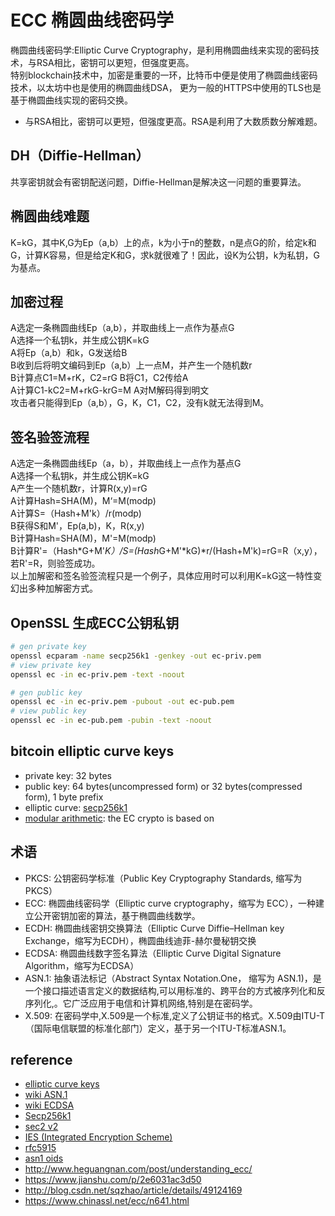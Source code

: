 # ECC 椭圆曲线密码学

椭圆曲线密码学:Elliptic Curve Cryptography，是利用椭圆曲线来实现的密码技术，与RSA相比，密钥可以更短，但强度更高。  
特别blockchain技术中，加密是重要的一环，比特币中便是使用了椭圆曲线密码技术，以太坊中也是使用的椭圆曲线DSA， 更为一般的HTTPS中使用的TLS也是基于椭圆曲线实现的密码交换。

- 与RSA相比，密钥可以更短，但强度更高。RSA是利用了大数质数分解难题。

## DH（Diffie-Hellman）

共享密钥就会有密钥配送问题，Diffie-Hellman是解决这一问题的重要算法。

## 椭圆曲线难题

K=kG，其中K,G为Ep（a,b）上的点，k为小于n的整数，n是点G的阶，给定k和G，计算K容易，但是给定K和G，求k就很难了！因此，设K为公钥，k为私钥，G为基点。

## 加密过程

A选定一条椭圆曲线Ep（a,b），并取曲线上一点作为基点G  
A选择一个私钥k，并生成公钥K=kG  
A将Ep（a,b）和k，G发送给B  
B收到后将明文编码到Ep（a,b）上一点M，并产生一个随机数r  
B计算点C1=M+rK，C2=rG B将C1，C2传给A  
A计算C1-kC2=M+rkG-krG=M A对M解码得到明文  
攻击者只能得到Ep（a,b），G，K，C1，C2，没有k就无法得到M。

## 签名验签流程

A选定一条椭圆曲线Ep（a，b），并取曲线上一点作为基点G  
A选择一个私钥k，并生成公钥K=kG  
A产生一个随机数r，计算R(x,y)=rG  
A计算Hash=SHA(M)，M‘=M(modp)  
A计算S=（Hash+M'k）/r(modp)  
B获得S和M'，Ep(a,b)，K，R(x,y)  
B计算Hash=SHA(M)，M'=M(modp)  
B计算R'=（Hash*G+M'*K）/S=(Hash*G+M'*kG)*r/(Hash+M'k)=rG=R（x,y），若R'=R，则验签成功。  
以上加解密和签名验签流程只是一个例子，具体应用时可以利用K=kG这一特性变幻出多种加解密方式。

## OpenSSL 生成ECC公钥私钥

```bash
# gen private key
openssl ecparam -name secp256k1 -genkey -out ec-priv.pem
# view private key
openssl ec -in ec-priv.pem -text -noout

# gen public key
openssl ec -in ec-priv.pem -pubout -out ec-pub.pem
# view public key
openssl ec -in ec-pub.pem -pubin -text -noout
```

## bitcoin elliptic curve keys

- private key: 32 bytes
- public key: 64 bytes(uncompressed form) or 32 bytes(compressed form), 1 byte prefix
- elliptic curve: [secp256k1](https://en.bitcoin.it/wiki/Secp256k1)
- [modular arithmetic](https://en.wikipedia.org/wiki/Modular_arithmetic): the EC crypto is based on

## 术语

- PKCS: 公钥密码学标准（Public Key Cryptography Standards, 缩写为 PKCS）
- ECC: 椭圆曲线密码学（Elliptic curve cryptography，缩写为 ECC），一种建立公开密钥加密的算法，基于椭圆曲线数学。
- ECDH: 椭圆曲线密钥交换算法（Elliptic Curve Diffie–Hellman key Exchange，缩写为ECDH），椭圆曲线迪菲-赫尔曼秘钥交换
- ECDSA: 椭圆曲线数字签名算法（Elliptic Curve Digital Signature Algorithm，缩写为ECDSA）
- ASN.1: 抽象语法标记（Abstract Syntax Notation.One， 缩写为 ASN.1)，是一个接口描述语言定义的数据结构,可以用标准的、跨平台的方式被序列化和反序列化,。它广泛应用于电信和计算机网络,特别是在密码学。
- X.509: 在密码学中,X.509是一个标准,定义了公钥证书的格式。X.509由ITU-T（国际电信联盟的标准化部门）定义，基于另一个ITU-T标准ASN.1。

## reference

- [elliptic curve keys](http://davidederosa.com/basic-blockchain-programming/elliptic-curve-keys/)
- [wiki ASN.1](https://en.wikipedia.org/wiki/Abstract_Syntax_Notation_One)
- [wiki ECDSA](https://en.wikipedia.org/wiki/Elliptic_Curve_Digital_Signature_Algorithm)
- [Secp256k1](https://en.bitcoin.it/wiki/Secp256k1)
- [sec2 v2](http://www.secg.org/sec2-v2.pdf)
- [IES (Integrated Encryption Scheme)](https://en.wikipedia.org/wiki/Integrated_Encryption_Scheme)
- [rfc5915](https://tools.ietf.org/html/rfc5915)
- [asn1 oids](http://www.umich.edu/~x509/ssleay/asn1-oids.html)
- http://www.heguangnan.com/post/understanding_ecc/
- https://www.jianshu.com/p/2e6031ac3d50
- http://blog.csdn.net/sqzhao/article/details/49124169
- https://www.chinassl.net/ecc/n641.html